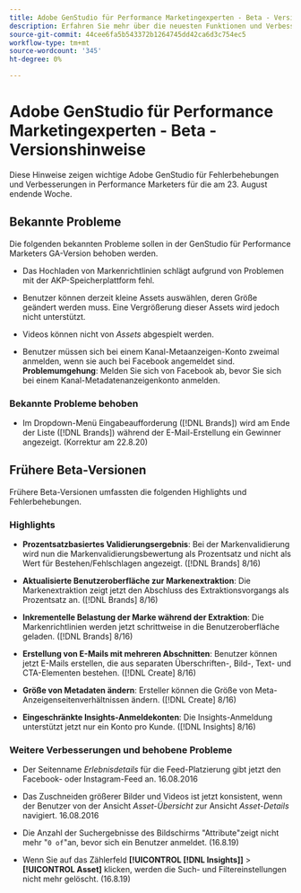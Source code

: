 ```yaml
---
title: Adobe GenStudio für Performance Marketingexperten - Beta - Versionshinweise
description: Erfahren Sie mehr über die neuesten Funktionen und Verbesserungen des Adobe GenStudio für Performance Marketingexperten.
source-git-commit: 44cee6fa5b543372b1264745dd42ca6d3c754ec5
workflow-type: tm+mt
source-wordcount: '345'
ht-degree: 0%

---
```



# Adobe GenStudio für Performance Marketingexperten - Beta - Versionshinweise

Diese Hinweise zeigen wichtige Adobe GenStudio für Fehlerbehebungen und Verbesserungen in Performance Marketers für die am 23. August endende Woche.

## Bekannte Probleme

Die folgenden bekannten Probleme sollen in der GenStudio für Performance Marketers GA-Version behoben werden.

* Das Hochladen von Markenrichtlinien schlägt aufgrund von Problemen mit der AKP-Speicherplattform fehl. <!-- GS-4369 -->

* Benutzer können derzeit kleine Assets auswählen, deren Größe geändert werden muss. Eine Vergrößerung dieser Assets wird jedoch nicht unterstützt. <!-- GS-3131 -->

* Videos können nicht von _Assets_ abgespielt werden. <!-- GS-3846 -->

* Benutzer müssen sich bei einem Kanal-Metaanzeigen-Konto zweimal anmelden, wenn sie auch bei Facebook angemeldet sind. **Problemumgehung**: Melden Sie sich von Facebook ab, bevor Sie sich bei einem Kanal-Metadatenanzeigenkonto anmelden.

### Bekannte Probleme behoben

* Im Dropdown-Menü Eingabeaufforderung ([!DNL Brands]) wird am Ende der Liste ([!DNL Brands]) während der E-Mail-Erstellung ein Gewinner angezeigt. (Korrektur am 22.8.20) <!-- GS-4077 -->

## Frühere Beta-Versionen

Frühere Beta-Versionen umfassten die folgenden Highlights und Fehlerbehebungen.

### Highlights

* **Prozentsatzbasiertes Validierungsergebnis**: Bei der Markenvalidierung wird nun die Markenvalidierungsbewertung als Prozentsatz und nicht als Wert für Bestehen/Fehlschlagen angezeigt. ([!DNL Brands] 8/16)

* **Aktualisierte Benutzeroberfläche zur Markenextraktion**: Die Markenextraktion zeigt jetzt den Abschluss des Extraktionsvorgangs als Prozentsatz an. ([!DNL Brands] 8/16)

* **Inkrementelle Belastung der Marke während der Extraktion**: Die Markenrichtlinien werden jetzt schrittweise in die Benutzeroberfläche geladen. ([!DNL Brands] 8/16)

* **Erstellung von E-Mails mit mehreren Abschnitten**: Benutzer können jetzt E-Mails erstellen, die aus separaten Überschriften-, Bild-, Text- und CTA-Elementen bestehen. ([!DNL Create] 8/16)

* **Größe von Metadaten ändern**: Ersteller können die Größe von Meta-Anzeigenseitenverhältnissen ändern. ([!DNL Create] 8/16)

* **Eingeschränkte Insights-Anmeldekonten**: Die Insights-Anmeldung unterstützt jetzt nur ein Konto pro Kunde. ([!DNL Insights] 8/16)

### Weitere Verbesserungen und behobene Probleme

* Der Seitenname _Erlebnisdetails_ für die Feed-Platzierung gibt jetzt den Facebook- oder Instagram-Feed an. 16.08.2016

* Das Zuschneiden größerer Bilder und Videos ist jetzt konsistent, wenn der Benutzer von der Ansicht _Asset-Übersicht_ zur Ansicht _Asset-Details_ navigiert.  16.08.2016

* Die Anzahl der Suchergebnisse des Bildschirms &quot;Attribute&quot;zeigt nicht mehr &quot;`0 of`&quot;an, bevor sich ein Benutzer anmeldet.  (16.8.19) <!-- GS- 3665 -->

* Wenn Sie auf das Zählerfeld **[!UICONTROL [!DNL Insights]]** > **[!UICONTROL Asset]** klicken, werden die Such- und Filtereinstellungen nicht mehr gelöscht. (16.8.19) <!-- GS-3476 -->

